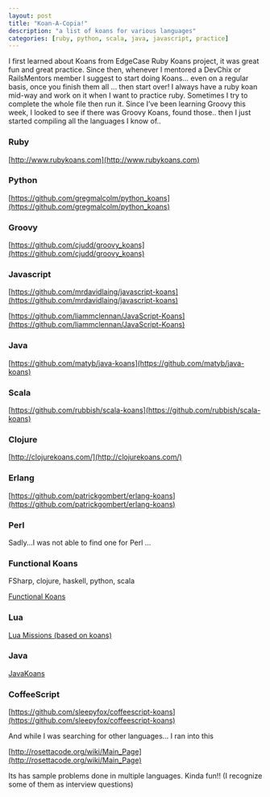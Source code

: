 ```yaml
---
layout: post
title: "Koan-A-Copia!"
description: "a list of koans for various languages"
categories: [ruby, python, scala, java, javascript, practice]
---
```


I first learned about Koans from EdgeCase Ruby Koans project, it was great fun and great practice. Since then, whenever I mentored a DevChix or RailsMentors member I suggest to start doing Koans... even on a regular basis, once you finish them all ... then start over! I always have a ruby koan mid-way and work on it when I want to practice ruby. Sometimes I try to complete the whole file then run it. Since I’ve been learning Groovy this week, I looked to see if there was Groovy Koans, found those.. then I just started compiling all the languages I know of..

### Ruby

[http://www.rubykoans.com](http://www.rubykoans.com)

### Python

[https://github.com/gregmalcolm/python_koans](https://github.com/gregmalcolm/python_koans)
<!-- more -->
### Groovy

[https://github.com/cjudd/groovy_koans](https://github.com/cjudd/groovy_koans)

### Javascript

[https://github.com/mrdavidlaing/javascript-koans](https://github.com/mrdavidlaing/javascript-koans)

[https://github.com/liammclennan/JavaScript-Koans](https://github.com/liammclennan/JavaScript-Koans)

### Java

[https://github.com/matyb/java-koans](https://github.com/matyb/java-koans)

### Scala

[https://github.com/rubbish/scala-koans](https://github.com/rubbish/scala-koans)

### Clojure

[http://clojurekoans.com/](http://clojurekoans.com/)

### Erlang

[https://github.com/patrickgombert/erlang-koans](https://github.com/patrickgombert/erlang-koans)

### Perl

Sadly...I was not able to find one for Perl ...

### Functional Koans

FSharp, clojure, haskell, python, scala

[Functional Koans](https://github.com/relevance/functional-koans/branches)

### Lua

[Lua Missions (based on koans)](https://github.com/kikito/lua_missions)

### Java

[JavaKoans](https://github.com/matyb/java-koans) 
 
### CoffeeScript

[https://github.com/sleepyfox/coffeescript-koans](https://github.com/sleepyfox/coffeescript-koans)

And while I was searching for other languages… I ran into this

[http://rosettacode.org/wiki/Main_Page](http://rosettacode.org/wiki/Main_Page)

Its has sample problems done in multiple languages. Kinda fun!! (I recognize some of them as interview questions)
